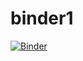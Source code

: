 # binder1
[![Binder](https://mybinder.org/badge_logo.svg)](https://mybinder.org/v2/gh/ssw1/binder1/HEAD)
